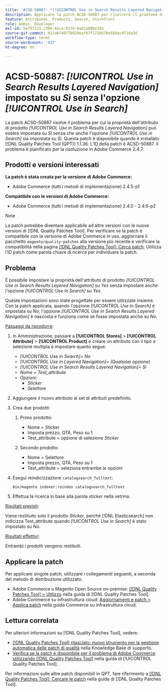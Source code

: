 ```yaml
---
title: 'ACSD-50887: *[!UICONTROL Use in Search Results Layered Navigation]* impostato su Sì senza l''opzione *[!UICONTROL Use in Search]*'
description: Applicare la patch ACSD-50887 per risolvere il problema di Adobe Commerce per cui la proprietà dell'attributo del prodotto *[!UICONTROL Use in Search Results Layered Navigation]* può essere impostata su *Yes* senza che anche l'opzione *[!UICONTROL Use in Search]* sia impostata su *Yes*.
feature: Attributes, Products, Search, Storefront
role: Admin, Developer
exl-id: 5e797121-c386-4aca-9139-0a02a60be38a
source-git-commit: 011a6f46f76029eaf67f172b576e58dac9710a3d
workflow-type: tm+mt
source-wordcount: '437'
ht-degree: 0%

---
```


# ACSD-50887: *[!UICONTROL Use in Search Results Layered Navigation]* impostato su *Sì* senza l&#39;opzione *[!UICONTROL Use in Search]*

La patch ACSD-50887 risolve il problema per cui la proprietà dell&#39;attributo di prodotto *[!UICONTROL Use in Search Results Layered Navigation]* può essere impostata su *Sì* senza che anche l&#39;opzione *[!UICONTROL Use in Search]* sia impostata su *Sì*. Questa patch è disponibile quando è installato [!DNL Quality Patches Tool (QPT)] 1.1.36. L’ID della patch è ACSD-50887. Il problema è pianificato per la risoluzione in Adobe Commerce 2.4.7.

## Prodotti e versioni interessati

**La patch è stata creata per la versione di Adobe Commerce:**

* Adobe Commerce (tutti i metodi di implementazione) 2.4.5-p1

**Compatibile con le versioni di Adobe Commerce:**

* Adobe Commerce (tutti i metodi di implementazione) 2.4.0 - 2.4.6-p2

>[!NOTE]
>
>La patch potrebbe diventare applicabile ad altre versioni con le nuove versioni di [!DNL Quality Patches Tool]. Per verificare se la patch è compatibile con la versione di Adobe Commerce in uso, aggiornare il pacchetto `magento/quality-patches` alla versione più recente e verificare la compatibilità nella pagina [[!DNL Quality Patches Tool]: Cerca patch](https://experienceleague.adobe.com/tools/commerce-quality-patches/index.html). Utilizza l’ID patch come parola chiave di ricerca per individuare la patch.

## Problema

È possibile impostare la proprietà dell&#39;attributo di prodotto *[!UICONTROL Use in Search Results Layered Navigation]* su *Yes* senza impostare anche l&#39;opzione *[!UICONTROL Use in Search]* su *Yes*.

Queste impostazioni sono state progettate per essere utilizzate insieme. Con la patch applicata, quando l&#39;opzione *[!UICONTROL Use in Search]* è impostata su *No*, l&#39;opzione *[!UICONTROL Use in Search Results Layered Navigation]* è nascosta e funziona come se fosse impostata anche su *No*.

<u>Passaggi da riprodurre</u>:

1. In Amministrazione, passare a **[!UICONTROL Stores]** > **[!UICONTROL Attribute]** > **[!UICONTROL Product]** e creare un attributo con il tipo a selezione multipla e impostare quanto segue:

   * *[!UICONTROL Use in Search]= No*
   * *[!UICONTROL Use in Layered Navigation]= (Qualsiasi opzione)*
   * *[!UICONTROL Use in Search Results Layered Navigation]= Sì*
   * *Nome = Test_attribute*
   * *Opzioni*:
      * *Sticker*
      * *Selettore*

1. Aggiungere il nuovo attributo al set di attributi predefinito.
1. Crea due prodotti:

   1. Primo prodotto:
      * Nome = Sticker
      * Imposta prezzo, QTÀ, Peso su 1
      * Test_attribute = opzione di selezione *Sticker*

   1. Secondo prodotto:
      * Nome = Selettore
      * Imposta prezzo, QTÀ, Peso su 1
      * Test_attribute = seleziona entrambe le opzioni

1. Esegui reindicizzazione `catalogsearch_fulltext`:

   `bin/magento indexer:reindex catalogsearch_fulltext`

1. Effettua la ricerca in base alla parola *sticker* nella vetrina.

<u>Risultati previsti</u>:

Viene restituito solo il prodotto *Sticker*, perché [!DNL Elasticsearch] non indicizza Test_attribute quando *[!UICONTROL Use in Search]* è stato impostato su *No*.

<u>Risultati effettivi</u>:

Entrambi i prodotti vengono restituiti.

## Applicare la patch

Per applicare singole patch, utilizzare i collegamenti seguenti, a seconda del metodo di distribuzione utilizzato:

* Adobe Commerce o Magento Open Source on-premise: [[!DNL Quality Patches Tool] > Utilizzo](/help/tools/quality-patches-tool/usage.md) nella guida di [!DNL Quality Patches Tool].
* Adobe Commerce su infrastruttura cloud: [Aggiornamenti e patch > Applica patch](https://experienceleague.adobe.com/docs/commerce-cloud-service/user-guide/develop/upgrade/apply-patches.html) nella guida Commerce su infrastruttura cloud.

## Lettura correlata

Per ulteriori informazioni su [!DNL Quality Patches Tool], vedere:

* [[!DNL Quality Patches Tool] rilasciato: nuovo strumento per la gestione automatica delle patch di qualità](https://experienceleague.adobe.com/en/docs/commerce-operations/tools/quality-patches-tool/quality-patches-tool-to-self-serve-quality-patches) nella Knowledge Base di supporto.
* [Verifica se la patch è disponibile per il problema di Adobe Commerce utilizzando  [!DNL Quality Patches Tool]](/help/tools/quality-patches-tool/patches-available-in-qpt/check-patch-for-magento-issue-with-magento-quality-patches.md) nella guida di [!UICONTROL Quality Patches Tool].


Per informazioni sulle altre patch disponibili in QPT, fare riferimento a [[!DNL Quality Patches Tool]: Cercare le patch](https://experienceleague.adobe.com/tools/commerce-quality-patches/index.html) nella guida di [!DNL Quality Patches Tool].
